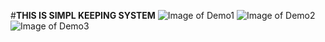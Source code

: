 #**THIS IS SIMPL KEEPING SYSTEM**
![Image of Demo1](https://github.com/Ramesh-Chathuranga/TO-DO-LIST-/tree/master/img/demo1.png)
![Image of Demo2](https://github.com/Ramesh-Chathuranga/TO-DO-LIST-/tree/master/img/demo2.png)
![Image of Demo3](https://github.com/Ramesh-Chathuranga/TO-DO-LIST-/tree/master/img/demo3.png)